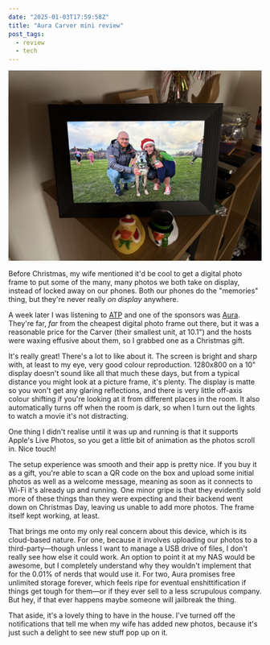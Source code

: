 ```yaml
---
date: "2025-01-03T17:59:58Z"
title: "Aura Carver mini review"
post_tags:
  - review
  - tech
---
```


![A photo of the Aura Carver digital photo frame, showing a photo of me, my wife, and our dog at a Christmas Day Parkrun. The frame is perched atop an admittedly overcrowded half-height bookcase. There are two Christmas-themed rubber ducks in front of it, though I'm not sure why.](/img/aura.jpeg)

Before Christmas, my wife mentioned it'd be cool to get a digital photo frame to put some of the many, many photos we both take on display, instead of locked away on our phones. Both our phones do the "memories" thing, but they're never really _on display_ anywhere.

A week later I was listening to [ATP](https://atp.fm) and one of the sponsors was [Aura](https://auraframes.co.uk). They're far, _far_ from the cheapest digital photo frame out there, but it was a reasonable price for the Carver (their smallest unit, at 10.1") and the hosts were waxing effusive about them, so I grabbed one as a Christmas gift.

It's really great! There's a lot to like about it. The screen is bright and sharp with, at least to my eye, very good colour reproduction. 1280x800 on a 10" display doesn't sound like all that much these days, but from a typical distance you might look at a picture frame, it's plenty. The display is matte so you won't get any glaring reflections, and there is very little off-axis colour shifting if you're looking at it from different places in the room. It also automatically turns off when the room is dark, so when I turn out the lights to watch a movie it's not distracting.

One thing I didn't realise until it was up and running is that it supports Apple's Live Photos, so you get a little bit of animation as the photos scroll in. Nice touch!

The setup experience was smooth and their app is pretty nice. If you buy it as a gift, you're able to scan a QR code on the box and upload some initial photos as well as a welcome message, meaning as soon as it connects to Wi-Fi it's already up and running. One minor gripe is that they evidently sold more of these things than they were expecting and their backend went down on Christmas Day, leaving us unable to add more photos. The frame itself kept working, at least.

That brings me onto my only real concern about this device, which is its cloud-based nature. For one, because it involves uploading our photos to a third-party—though unless I want to manage a USB drive of files, I don't really see how else it could work. An option to point it at my NAS would be awesome, but I completely understand why they wouldn't implement that for the 0.01% of nerds that would use it. For two, Aura promises free unlimited storage forever, which feels ripe for eventual enshittification if things get tough for them—or if they ever sell to a less scrupulous company. But hey, if that ever happens maybe someone will jailbreak the thing.

That aside, it's a lovely thing to have in the house. I've turned off the notifications that tell me when my wife has added new photos, because it's just such a delight to see new stuff pop up on it.
